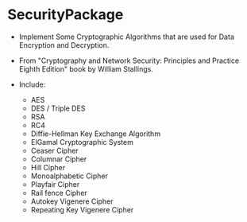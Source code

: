 # SecurityPackage
 - Implement Some Cryptographic Algorithms that are used for Data Encryption and Decryption.
 
 - From "Cryptography and Network Security: Principles and Practice Eighth Edition" book by William Stallings.
 
 - Include:
 
     - AES
     - DES / Triple DES
     - RSA
     - RC4
     - Diffie-Hellman Key Exchange Algorithm
     - ElGamal Cryptographic System
     - Ceaser Cipher
     - Columnar Cipher
     - Hill Cipher
     - Monoalphabetic Cipher
     - Playfair Cipher
     - Rail fence Cipher
     - Autokey Vigenere Cipher
     - Repeating Key Vigenere Cipher

 
